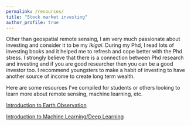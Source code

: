 ```yaml
---
permalink: /resources/
title: "Stock market investing"
author_profile: true
---
```


Other than geospatial remote sensing, I am very much passionate about investing and consider it to be my *Ikigai*. During my Phd, I read lots of investing books and it helped me to refresh and cope better with the Phd stress. I strongly believe that there is a connection between Phd research and investing and if you are good researcher then you can be a good investor too. I recommend youngsters to make a habit of investing to have another source of income to create long term wealth.


Here are some resources I've compiled for students or others looking to learn more about remote sensing, machine learning, etc.

[Introduction to Earth Observation](https://docs.google.com/document/d/1UYxjAyhIkgTUiOCvRwsWo-JBV9y0jmHluC0zWqU5M-Q/edit?usp=sharing)

[Introduction to Machine Learning/Deep Learning](https://docs.google.com/document/d/1xtqhPZUGtitx5JgJLDeUPFqcVEgLpK1Q8l5uktyUHiA/edit?usp=sharing)
